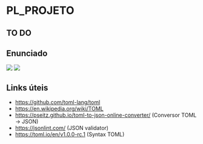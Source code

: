 # PL_PROJETO

## TO DO

## Enunciado

![](https://i.imgur.com/5nqINqo.png)
![](https://i.imgur.com/fMGel2Q.png)

## Links úteis

* https://github.com/toml-lang/toml 
* https://en.wikipedia.org/wiki/TOML
* https://pseitz.github.io/toml-to-json-online-converter/ (Conversor TOML -> JSON)
* https://jsonlint.com/ (JSON validator)
* https://toml.io/en/v1.0.0-rc.1  (Syntax TOML)